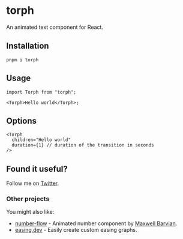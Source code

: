 # torph

An animated text component for React.

## Installation

```shell
pnpm i torph
```

## Usage

```tsx
import Torph from "torph";

<Torph>Hello world</Torph>;
```

## Options

```tsx
<Torph
  children="Hello world"
  duration={1} // duration of the transition in seconds
/>
```

## Found it useful?

Follow me on [Twitter](https://twitter.com/lochieaxon).

### Other projects

You might also like:

- [number-flow](https://number-flow.barvian.me/) - Animated number component by [Maxwell Barvian](https://x.com/mbarvian).
- [easing.dev](https://easing.dev) - Easily create custom easing graphs.
